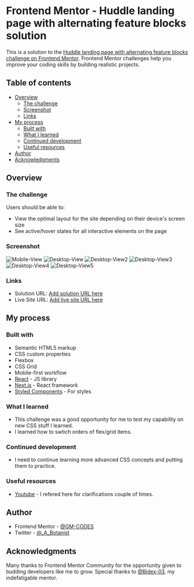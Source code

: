 # Frontend Mentor - Huddle landing page with alternating feature blocks solution

This is a solution to the [Huddle landing page with alternating feature blocks challenge on Frontend Mentor](https://www.frontendmentor.io/challenges/huddle-landing-page-with-alternating-feature-blocks-5ca5f5981e82137ec91a5100). Frontend Mentor challenges help you improve your coding skills by building realistic projects.

## Table of contents

- [Overview](#overview)
  - [The challenge](#the-challenge)
  - [Screenshot](#screenshot)
  - [Links](#links)
- [My process](#my-process)
  - [Built with](#built-with)
  - [What I learned](#what-i-learned)
  - [Continued development](#continued-development)
  - [Useful resources](#useful-resources)
- [Author](#author)
- [Acknowledgments](#acknowledgments)

## Overview

### The challenge

Users should be able to:

- View the optimal layout for the site depending on their device's screen size
- See active/hover states for all interactive elements on the page

### Screenshot

![Mobile-View](./screenshots/mobile_view.jpg)
![Desktop-View](./screenshots/desktop_view%201.png)
![Desktop-View2](./screenshots/desktop_view%202.png)
![Desktop-View3](./screenshots/desktop_view%203.png)
![Desktop-View4](./screenshots/desktop_view%204.png)
![Desktop-View5](./screenshots/desktop_view%205.png)

### Links

- Solution URL: [Add solution URL here](https://github.com/GM-CODES/hurdle-landing-page-challenge.git)
- Live Site URL: [Add live site URL here](https://hurdle-landing-page-challenge.vercel.app/)

## My process

### Built with

- Semantic HTML5 markup
- CSS custom properties
- Flexbox
- CSS Grid
- Mobile-first workflow
- [React](https://reactjs.org/) - JS library
- [Next.js](https://nextjs.org/) - React framework
- [Styled Components](https://styled-components.com/) - For styles

### What I learned

- This challenge was a good opportunity for me to test my capability on new CSS stuff I learned.
- I learned how to swtich orders of flex/grid items.

### Continued development

- I need to continue learning more advanced CSS concepts and putting them to practice.

### Useful resources

- [Youtube](https://www.youtube.com) - I refered here for clarifications couple of times.

## Author

- Frontend Mentor - [@GM-CODES](https://www.frontendmentor.io/profile/GM-CODES)
- Twitter - [@\_A_Botanist](https://www.twitter.com/_A_Botanist)

## Acknowledgments

Many thanks to Frontend Mentor Community for the opportunity given to budding developers like me to grow. Special thanks to [@Bidex-03](https://www.frontendmentor.io/profile/Bidex-03), my indefatigable mentor.

